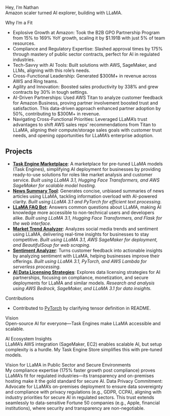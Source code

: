 Hey, I’m Nathan  
Amazon scaler turned AI explorer, building with LLaMA.

Why I’m a Fit  
- Explosive Growth at Amazon: Took the B2B GPO Partnership Program from 15% to 169% YoY growth, scaling it by $1.191B with just 5% of team resources.  
- Compliance and Regulatory Expertise: Slashed approval times by 175% through mastery of public sector contracts, perfect for AI in regulated industries.  
- Tech-Savvy with AI Tools: Built solutions with AWS, SageMaker, and LLMs, aligning with this role’s needs.  
- Cross-Functional Leadership: Generated $300M+ in revenue across AWS and Ring teams.  
- Agility and Innovation: Boosted sales productivity by 338% and grew contracts by 30% in tough settings.
- AI-Driven Partnerships: Used AWS Titan to analyze customer feedback for Amazon Business, proving partner involvement boosted trust and satisfaction. This data-driven approach enhanced partner adoption by 50%, contributing to $300M+ in revenue.
- Navigating Cross-Functional Priorities: Leveraged LLaMA’s trust advantages to shift AWS sales reps’ recommendations from Titan to LLaMA, aligning their compute/storage sales goals with customer trust needs, and opening opportunities for LLaMA’s enterprise adoption.

## Projects
- **[Task Engine Marketplace](https://github.com/onepequity/task-engine-marketplace)**: A marketplace for pre-tuned LLaMA models (Task Engines), simplifying AI deployment for businesses by providing ready-to-use solutions for roles like market analysis and customer service. _Built using LLaMA 3.1, Hugging Face Transformers, and AWS SageMaker for scalable model hosting._
- **[News Summary Tool](https://github.com/onepequity/news-summary-tool)**: Generates concise, unbiased summaries of news articles using LLaMA, tackling information overload with AI-powered clarity. _Built using LLaMA 3.1 and PyTorch for efficient text processing._
- **[LLaMA FAQ Bot](https://github.com/onepequity/llama-faq-bot)**: Answers common questions about LLaMA, making AI knowledge more accessible to non-technical users and developers alike. _Built using LLaMA 3.1, Hugging Face Transformers, and Flask for the web interface._
- **[Market Trend Analyzer](https://github.com/onepequity/llama-market-trend-analyzer)**: Analyzes social media trends and sentiment using LLaMA, delivering real-time insights for businesses to stay competitive. _Built using LLaMA 3.1, AWS SageMaker for deployment, and BeautifulSoup for web scraping._
- **[Sentiment Analyzer](https://github.com/onepequity/llama-sentiment-analyzer)**: Turns customer feedback into actionable insights by analyzing sentiment with LLaMA, helping businesses improve their offerings. _Built using LLaMA 3.1, PyTorch, and AWS Lambda for serverless processing._
- **[AI Data Licensing Strategies](https://github.com/onepequity/ai-data-licensing-strategies)**: Explores data licensing strategies for AI partnerships, focusing on compliance, monetization, and secure deployments for LLaMA and similar models. _Research and analysis using AWS Bedrock, SageMaker, and LLaMA 3.1 for data insights._

Contributions  
- Contributed to [PyTorch](https://github.com/pytorch/pytorch/pull/149835) by clarifying tensor definition in README.

Vision  
Open-source AI for everyone—Task Engines make LLaMA accessible and scalable.

AI Ecosystem Insights  
LLaMA’s AWS integration (SageMaker, EC2) enables scalable AI, but setup complexity is a hurdle. My Task Engine Store simplifies this with pre-tuned models.

Vision for LLaMA in Public Sector and Secure Environments  
My compliance expertise (175% faster growth post compliance) proves LLaMA’s fit for regulated industries—its transparency and on-premises hosting make it the gold standard for secure AI. 
Data Privacy Commitment: Advocate for LLaMA’s on-premises deployment to ensure data sovereignty and compliance with privacy regulations (e.g., GDPR, CCPA), aligning with industry priorities for secure AI in regulated sectors. This trust extends seamlessly to data-sensitive Fortune 50 companies (e.g., Apple, financial institutions), where security and transparency are non-negotiable.
